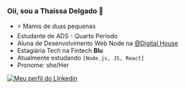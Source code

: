 ### Oii, sou a Thaíssa Delgado 👋

- ⚡ Mamis de duas pequenas
- Estudante de ADS - Quarto Período
- Aluna de Desenvolvimento Web Node na [@Digital House](https://github.com/DigitalHouseBrasil)
- Estagiária Tech na Fintech **Blu** 
- Atualmente estudando `[Node.js, JS, React]`
- Pronome: she/Her



[![Meu perfil do LInkedin](https://img.shields.io/badge/Perfil-LinkedIn-blue)](https://www.linkedin.com/in/thaissadelgado/)

